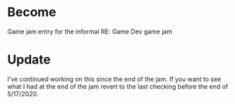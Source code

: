 # Become
 Game jam entry for the informal RE: Game Dev game jam
 
 # Update
 I've continued working on this since the end of the jam. If you want to see what I had at the end of the jam revert to the last checking before the end of 5/17/2020.
